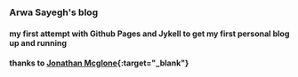 ### Arwa Sayegh's blog
#### my first attempt with Github Pages and Jykell to get my first personal blog up and running
#### thanks to [Jonathan Mcglone]("http://jmcglone.com/guides/github-pages/"){:target="_blank"}